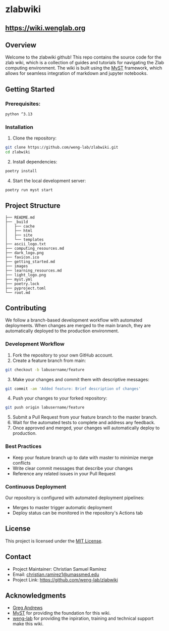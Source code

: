 # zlabwiki

## https://wiki.wenglab.org

## Overview
Welcome to the zlabwiki github! This repo contains the source code for the zlab wiki, which is a collection of guides and tutorials for navigating the Zlab computing environment. The wiki is built using the [MyST](https://github.com/jupyter-book/mystmd) framework, which allows for seamless integration of markdown and jupyter notebooks.

## Getting Started

### Prerequisites:
```bash
python ^3.13
```

### Installation
1. Clone the repository:
```bash
git clone https://github.com/weng-lab/zlabwiki.git
cd zlabwiki
```

2. Install dependencies:
```bash
poetry install
```

4. Start the local development server:
```bash
poetry run myst start
```

## Project Structure
```
├── README.md
├── _build
│   ├── cache
│   ├── html
│   ├── site
│   └── templates
├── ascii_logo.txt
├── computing_resources.md
├── dark_logo.png
├── favicon.ico
├── getting_started.md
├── images
├── learning_resources.md
├── light_logo.png
├── myst.yml
├── poetry.lock
├── pyproject.toml
└── root.md
```

## Contributing

We follow a branch-based development workflow with automated deployments. When changes are merged to the main branch, they are automatically deployed to the production environment.

### Development Workflow

1. Fork the repository to your own GitHub account.
2. Create a feature branch from main:
```bash
git checkout -b labusername/feature
```

3. Make your changes and commit them with descriptive messages:
```bash
git commit -am 'Added feature: Brief description of changes'
```

4. Push your changes to your forked repository:
```bash
git push origin labusername/feature
```

5. Submit a Pull Request from your feature branch to the master branch.
6. Wait for the automated tests to complete and address any feedback.
7. Once approved and merged, your changes will automatically deploy to production.

### Best Practices

- Keep your feature branch up to date with master to minimize merge conflicts
- Write clear commit messages that describe your changes
- Reference any related issues in your Pull Request

### Continuous Deployment

Our repository is configured with automated deployment pipelines:
- Merges to master trigger automatic deployment
- Deploy status can be monitored in the repository's Actions tab

## License
This project is licensed under the [MIT License](https://github.com/weng-lab/zlabwiki/blob/main/LICENSE).

## Contact
- Project Maintainer: Christian Samuel Ramirez
- Email: [christian.ramirez1@umassmed.edu](mailto:christian.ramirez1@umassmed.edu)
- Project Link: https://github.com/weng-lab/zlabwiki

## Acknowledgments
- [Greg Andrews](https://github.com/grandrews7)
- [MyST](https://github.com/jupyter-book/mystmd) for providing the foundation for this wiki.
- [weng-lab](https://github.com/weng-lab) for providing the inpiration, training and technical support make this wiki.
